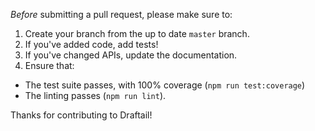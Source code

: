 _Before_ submitting a pull request, please make sure to:

1. Create your branch from the up to date `master` branch.
2. If you've added code, add tests!
3. If you've changed APIs, update the documentation.
4. Ensure that:

* The test suite passes, with 100% coverage (`npm run test:coverage`)
* The linting passes (`npm run lint`).

Thanks for contributing to Draftail!
